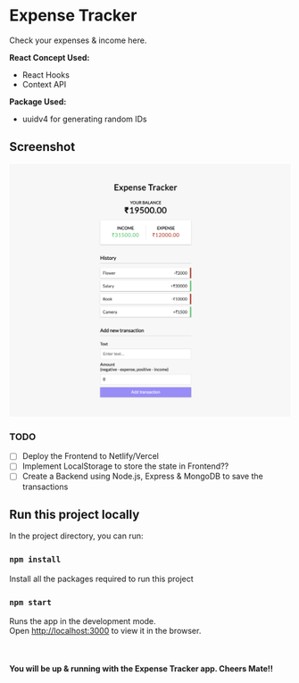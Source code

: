# Expense Tracker

Check your expenses & income here.

**React Concept Used:**

- React Hooks
- Context API

**Package Used:**

- uuidv4 for generating random IDs

## Screenshot

![Expense Tracker Screenshot](src/ExpenseTracker.png)

### TODO

- [ ] Deploy the Frontend to Netlify/Vercel
- [ ] Implement LocalStorage to store the state in Frontend??
- [ ] Create a Backend using Node.js, Express & MongoDB to save the transactions

## Run this project locally

In the project directory, you can run:

### `npm install`

Install all the packages required to run this project

### `npm start`

Runs the app in the development mode.\
Open [http://localhost:3000](http://localhost:3000) to view it in the browser.

<br>

#### You will be up & running with the **Expense Tracker app.** Cheers Mate!!
